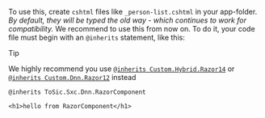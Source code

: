 ﻿---
uid: ToSic.Sxc.Dnn.RazorComponent
---

To use this, create `cshtml` files like `_person-list.cshtml` in your app-folder.
_By default, they will be typed the old way - which continues to work for compatibility._
We recommend to use this from now on. To do it, your code file must begin with an `@inherits` statement, like this:

> [!TIP]
> We highly recommend you use [`@inherits Custom.Hybrid.Razor14`](xref:Custom.Hybrid.Razor14)
 or [`@inherits Custom.Dnn.Razor12`](xref:Custom.Dnn.Razor12) instead


```cshtml
@inherits ToSic.Sxc.Dnn.RazorComponent

<h1>hello from RazorComponent</h1>

```
